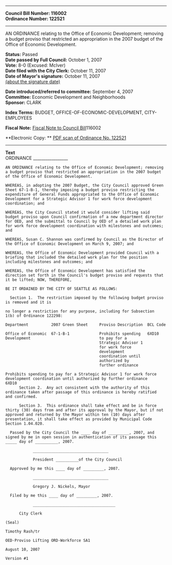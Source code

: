 * * * * *  
  
**Council Bill Number: [](#h0)[](#h2)116002**   
**Ordinance Number: 122521**  
  
* * * * *  
  
AN ORDINANCE relating to the Office of Economic Development; removing a budget proviso that restricted an appropriation in the 2007 budget of the Office of Economic Development.  
  
**Status:** Passed   
**Date passed by Full Council:** October 1, 2007   
**Vote:** 8-0 (Excused: McIver)   
**Date filed with the City Clerk:** October 11, 2007   
**Date of Mayor's signature:** October 11, 2007   
[(about the signature date)](/~public/approvaldate.htm)   
  
  
**Date introduced/referred to committee:** September 4, 2007   
**Committee:** Economic Development and Neighborhoods   
**Sponsor:** CLARK   
  
**Index Terms:** BUDGET, OFFICE-OF-ECONOMIC-DEVELOPMENT, CITY-EMPLOYEES  
  
**Fiscal Note:** [Fiscal Note to Council Bill](http://clerk.seattle.gov/~public/fnote/116002.htm)[](#h1)[](#h3)116002  
  
**Electronic Copy: ** [PDF scan of Ordinance No. 122521](/~archives/Ordinances/Ord_122521.pdf)  
  
* * * * *  
  
**Text**  
    ORDINANCE _________________  
  
    AN ORDINANCE relating to the Office of Economic Development; removing  
    a budget proviso that restricted an appropriation in the 2007 budget  
    of the Office of Economic Development.  
  
    WHEREAS, in adopting the 2007 Budget, the City Council approved Green  
    Sheet 67-1-B-1, thereby imposing a budget proviso restricting the  
    expenditure of General Funds appropriated to the Office of Economic  
    Development for a Strategic Advisor 1 for work force development  
    coordination; and  
  
    WHEREAS, the City Council stated it would consider lifting said  
    budget proviso upon Council confirmation of a new department director  
    for OED, and the submittal to Council by OED of a detailed work plan  
    for work force development coordination with milestones and outcomes;  
    and  
  
    WHEREAS, Susan C. Shannon was confirmed by Council as the Director of  
    the Office of Economic Development on March 9, 2007; and  
  
    WHEREAS, the Office of Economic Development provided Council with a  
    briefing that included the detailed work plan for the position  
    including milestones and outcomes; and  
  
    WHEREAS, the Office of Economic Development has satisfied the  
    direction set forth in the Council's budget proviso and requests that  
    it be lifted; NOW, THEREFORE,  
  
    BE IT ORDAINED BY THE CITY OF SEATTLE AS FOLLOWS:  
  
      Section 1.  The restriction imposed by the following budget proviso  
    is removed and it is  
  
    no longer a restriction for any purpose, including for Subsection  
    1(b) of Ordinance 122298:  
  
    Department          2007 Green Sheet     Proviso Description  BCL Code  
  
    Office of Economic  67-1-B-1             Prohibits spending   6XD10  
    Development                              to pay for a  
                                             Strategic Advisor 1  
                                             for work force  
                                             development  
                                             coordination until  
                                             authorized by  
                                             further ordinance  
  
    Prohibits spending to pay for a Strategic Advisor 1 for work force  
    development coordination until authorized by further ordinance  
    6XD10  
          Section 2.  Any act consistent with the authority of this  
    ordinance taken after passage of this ordinance is hereby ratified  
    and confirmed.  
  
          Section 3.  This ordinance shall take effect and be in force  
    thirty (30) days from and after its approval by the Mayor, but if not  
    approved and returned by the Mayor within ten (10) days after  
    presentation, it shall take effect as provided by Municipal Code  
    Section 1.04.020.  
  
      Passed by the City Council the ____ day of _________, 2007, and  
    signed by me in open session in authentication of its passage this  
    _____ day of __________, 2007.  
  
                _________________________________  
  
                President __________of the City Council  
  
      Approved by me this ____ day of _________, 2007.  
  
                _________________________________  
  
                Gregory J. Nickels, Mayor  
  
      Filed by me this ____ day of _________, 2007.  
  
                ____________________________________  
  
          City Clerk  
  
    (Seal)  
  
    Timothy Rash/tr  
  
    OED-Proviso Lifting ORD-Workforce SA1  
  
    August 10, 2007  
  
    Version #1  
